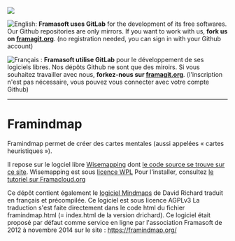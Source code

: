 [![](https://framagit.org/assets/favicon-075eba76312e8421991a0c1f89a89ee81678bcde72319dd3e8047e2a47cd3a42.ico)](https://framagit.org)

![English:](https://upload.wikimedia.org/wikipedia/commons/thumb/a/ae/Flag_of_the_United_Kingdom.svg/20px-Flag_of_the_United_Kingdom.svg.png) **Framasoft uses GitLab** for the development of its free softwares. Our Github repositories are only mirrors.
If you want to work with us, **fork us on [framagit.org](https://framagit.org)**. (no registration needed, you can sign in with your Github account)

![Français :](https://upload.wikimedia.org/wikipedia/commons/thumb/c/c3/Flag_of_France.svg/20px-Flag_of_France.svg.png) **Framasoft utilise GitLab** pour le développement de ses logiciels libres. Nos dépôts Github ne sont que des miroirs.
Si vous souhaitez travailler avec nous, **forkez-nous sur [framagit.org](https://framagit.org)**. (l'inscription n'est pas nécessaire, vous pouvez vous connecter avec votre compte Github)
* * *

Framindmap
==========

Framindmap permet de créer des cartes mentales (aussi appelées « cartes heuristiques »).

Il repose sur le logciel libre [Wisemapping](http://www.wisemapping.com/) dont [le code source se trouve sur ce site](https://bitbucket.org/wisemapping/wisemapping-open-source).
Wisemapping est sous [licence WPL](https://wisemapping.atlassian.net/wiki/pages/viewpage.action?pageId=524357)
Pour l'installer, consultez [le tutoriel sur Framacloud.org](http://framacloud.org/cultiver-son-jardin/installation-de-wisemapping/)


Ce dépôt contient également le [logiciel Mindmaps](https://github.com/drichard/mindmaps) de David Richard traduit en français et précompilée.
Ce logiciel est sous licence AGPLv3
La traduction s'est faite directement dans le code html du fichier framindmap.html (= index.html de la version drichard).
Ce logiciel était proposé par défaut comme service en ligne par l'association Framasoft de 2012 à novembre 2014 sur le site :
https://framindmap.org/


